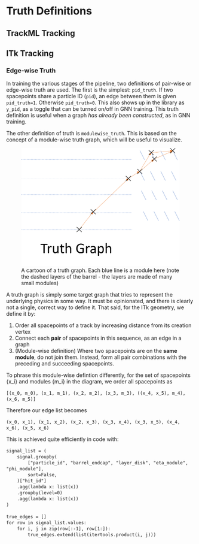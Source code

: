 # Truth Definitions

## TrackML Tracking



## ITk Tracking

### Edge-wise Truth

In training the various stages of the pipeline, two definitions of pair-wise or edge-wise truth are used. The first is the simplest: `pid_truth`. If two spacepoints share a particle ID (`pid`), an edge between them is given `pid_truth=1`. Otherwise `pid_truth=0`. This also shows up in the library as `y_pid`, as a toggle that can be turned on/off in GNN training. This truth definition is useful when a graph *has already been constructed*, as in GNN training. 

The other definition of truth is `modulewise_truth`. This is based on the concept of a module-wise truth graph, which will be useful to visualize.

<figure>
  <img src="https://raw.githubusercontent.com/HSF-reco-and-software-triggers/Tracking-ML-Exa.TrkX/master/docs/media/truth_graph.png"/>
  <figcaption>A cartoon of a truth graph. Each blue line is a module here (note the dashed layers of the barrel - the layers are made of many small modules)</figcaption>
</figure>

A truth graph is simply some target graph that tries to represent the underlying physics in some way. It must be opinionated, and there is clearly not a single, correct way to define it. That said, for the ITk geometry, we define it by:
1. Order all spacepoints of a track by increasing distance from its creation vertex
2. Connect each **pair** of spacepoints in this sequence, as an edge in a graph
3. (Module-wise definition) Where two spacepoints are on the **same module**, do not join them. Instead, form all pair combinations with the preceding and succeeding spacepoints. 

To phrase this module-wise defintion differently, for the set of spacepoints {x_i} and modules {m_i} in the diagram, we order all spacepoints as

```
[(x_0, m_0), (x_1, m_1), (x_2, m_2), (x_3, m_3), ((x_4, x_5), m_4), (x_6, m_5)]
```

Therefore our edge list becomes

```
(x_0, x_1), (x_1, x_2), (x_2, x_3), (x_3, x_4), (x_3, x_5), (x_4, x_6), (x_5, x_6)
```

This is achieved quite efficiently in code with:
```
signal_list = (
    signal.groupby(
        ["particle_id", "barrel_endcap", "layer_disk", "eta_module", "phi_module"],
        sort=False,
    )["hit_id"]
    .agg(lambda x: list(x))
    .groupby(level=0)
    .agg(lambda x: list(x))
)

true_edges = []
for row in signal_list.values:
    for i, j in zip(row[:-1], row[1:]):
        true_edges.extend(list(itertools.product(i, j)))
```